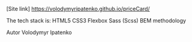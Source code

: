 [Site link] https://volodymyripatenko.github.io/priceCard/

The tech stack is:
HTML5
CSS3
Flexbox
Sass (Scss)
BEM methodology

Autor
Volodymyr Ipatenko
